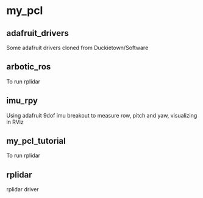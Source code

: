 # my_pcl

## adafruit_drivers
Some adafruit drivers cloned from Duckietown/Software

## arbotic_ros
To run rplidar

## imu_rpy
Using adafruit 9dof imu breakout to measure row, pitch and yaw, visualizing in RViz

## my_pcl_tutorial
To run rplidar

## rplidar
rplidar driver
